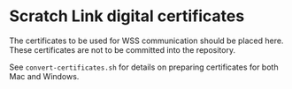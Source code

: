 # Scratch Link digital certificates

The certificates to be used for WSS communication should be placed here. These certificates are not to be committed
into the repository.

See `convert-certificates.sh` for details on preparing certificates for both Mac and Windows.
